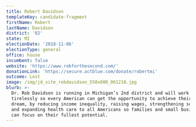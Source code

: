 ```yaml
---
title: Robert Davidson
templateKey: candidate-fragment
firstName: Robert
lastName: Davidson
district: '02'
state: MI
electionDate: '2018-11-06'
electionType: general
office: house
incumbent: false
website: 'https://www.robforthesecond.com/'
donationLink: 'https://secure.actblue.com/donate/robertmi'
outcome: Lost
image: /img/jd_site_robdavidson_550x600_061218.jpg
blurb: >-
  Dr. Rob Davidson is running in Michigan’s 2nd district and will work
  tirelessly so every American can get the opportunity to achieve their American
  dream, by reducing income inequality, raising wages, strengthening schools,
  and expanding health care to all Americans so families and small businesses
  can focus on their fullest potential.
---
```


